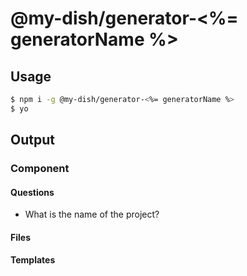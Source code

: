 # @my-dish/generator-<%= generatorName %>

## Usage
```sh
$ npm i -g @my-dish/generator-<%= generatorName %>
$ yo
```

## Output
### Component
#### Questions
- What is the name of the project?

#### Files
#### Templates

